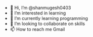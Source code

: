 - 👋 Hi, I’m @shanmugesh0403
- 👀 I’m interested in learning 
- 🌱 I’m currently learning programming
- 💞️ I’m looking to collaborate on skills
- 📫 How to reach me Gmail

<!---
shanmugesh0403/shanmugesh0403 is a ✨ special ✨ repository because its `README.md` (this file) appears on your GitHub profile.
You can click the Preview link to take a look at your changes.
--->
